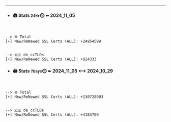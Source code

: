 

---
- #### 🖨️ **Stats** `24Hr`⏲️ ➼ 2024_11_05
```console


--> 🌐 Total
[+] New/ReNewed SSL Certs (ALL): +24954599


--> 🇩🇪 de_ccTLDs
[+] New/ReNewed SSL Certs (ALL): +824333

```

- #### 🖨️ **Stats** `7Days`⏲️ ➼ 2024_11_05 <--> 2024_10_29
```console


--> 🌐 Total
[+] New/ReNewed SSL Certs (ALL): +130728903


--> 🇩🇪 de_ccTLDs
[+] New/ReNewed SSL Certs (ALL): +4183709

```

